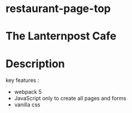 # restaurant-page-top


# The Lanternpost Cafe

# Description

key features : 

- webpack 5
- JavaScript only to create all pages and forms
- vanilla css
